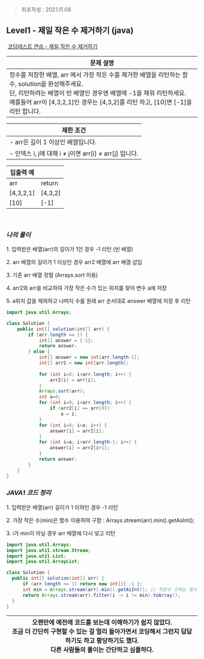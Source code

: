 > 최초작성 : 2021.11.08

## **Level1 - 제일 작은 수 제거하기 (java)**

 [코딩테스트 연습 - 제일 작은 수 제거하기](https://programmers.co.kr/learn/courses/30/lessons/12935)

| **문제 설명** |
| --- |
| 정수를 저장한 배열, arr 에서 가장 작은 수를 제거한 배열을 리턴하는 함수, solution을 완성해주세요.<br>단, 리턴하려는 배열이 빈 배열인 경우엔 배열에 -1을 채워 리턴하세요.<br>예를들어 arr이 \[4,3,2,1\]인 경우는 \[4,3,2\]를 리턴 하고, \[10\]면 \[-1\]을 리턴 합니다. |

| **제한 조건** |
| --- |
|   -   arr은 길이 1 이상인 배열입니다.|
|   -   인덱스 i, j에 대해 i ≠ j이면 arr\[i\] ≠ arr\[j\] 입니다.   |

| **​입출력 예**    |  |
| --- | --- |
| arr | return |
| \[4,3,2,1\] | \[4,3,2\] |
| \[10\] | \[-1\] |

​

### _**나의 풀이**_

1\. 입력받은 배열(arr)의 길이가 1인 경우 -1 리턴 (빈 배열)

2\. arr 배열의 길이가 1 이상인 경우 arr2 배열에 arr 배열 삽입

3\. 기존 arr 배열 정렬 (Arrays.sort 이용)

4\. arr2와 arr을 비교하여 가장 작은 수가 있는 위치를 찾아 변수 a에 저장

5\. a위치 값을 제외하고 나머지 수를 원래 arr 순서대로 answer 배열에 저장 후 리턴

```java
import java.util.Arrays;

class Solution {
	public int[] solution(int[] arr) {
		if (arr.length == 1) {
			int[] answer = {-1};
			return answer;
		} else {
			int[] answer = new int[arr.length-1];
			int[] arr2 = new int[arr.length];
			
			for (int i=0; i<arr.length; i++) {
				arr2[i] = arr[i];
			}
			Arrays.sort(arr);
			int a=0;
			for (int i=0; i<arr.length; i++) {
				if (arr2[i] == arr[0])
					a = i;
			}
			for (int i=0; i<a; i++) {
				answer[i] = arr2[i];
			}
			for (int i=a; i<arr.length-1; i++) {
				answer[i] = arr2[i+1];
			}
			return answer;
		}
	}
}
```

### _**JAVA1 코드 정리**_

1\. 입력받은 배열(arr) 길이가 1 이하인 경우 -1 리턴

2\. 가장 작은 수(min)은 함수 이용하여 구함 : Arrays.stream(arr).min().getAsInt();

3\. i가 min이 아닐 경우 arr 배열에 다시 넣고 리턴

```java
import java.util.Arrays;
import java.util.stream.Stream;
import java.util.List;
import java.util.ArrayList;

class Solution {
  public int[] solution(int[] arr) {
      if (arr.length <= 1) return new int[]{ -1 };
      int min = Arrays.stream(arr).min().getAsInt(); // 작은수 구하는 함수
      return Arrays.stream(arr).filter(i -> i != min).toArray();
  }
}
```

| 오랜만에 예전에 코드를 보는데 이해하기가 쉽지 않았다.<br>조금 더 간단히 구현할 수 있는 걸 멀리 돌아가면서 코딩해서 그런지 답답하기도 하고 황당하기도 했다.   <br> 다른 사람들의 풀이는 간단하고 심플하다. |
| --- |